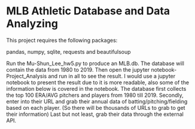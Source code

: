 # MLB Athletic Database and Data Analyzing

This project requires the following packages:

pandas, numpy, sqlite, requests and beautifulsoup

Run the Mu-Shun_Lee_hw5.py to produce an MLB.db. The database will contain the data from 1980 to 2019. Then open the jupyter notebook-Project_Analysis and run in all to see the result. I would use a jupyter notebook to present the result due to it is more readable, also some of the information below is covered in the notebook. The database first collects the top 100 ERA/AVG pitchers and players from 1980 till 2019. Secondly, enter into their URL and grab their annual data of batting/pitching/fielding based on each player. (So there will be thousands of URLs to grab to get their information) Last but not least, grab their data through the external API.
